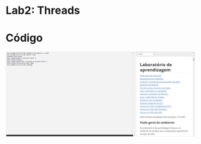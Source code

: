 # Lab2: Threads

# Código

![Texto Alternativo](https://github.com/Neto-Sciamarelli/SO/blob/main/Lab3/Lab3.PNG)
